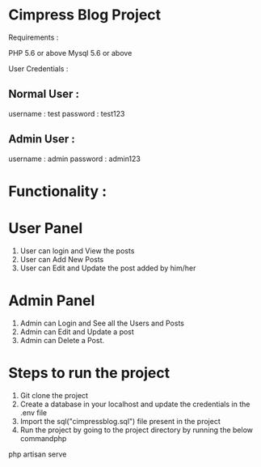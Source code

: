 Cimpress Blog Project
======================

Requirements : 

PHP 5.6 or above
Mysql 5.6 or above




User Credentials : 

Normal User : 
-------------

username : test
password : test123



Admin User : 
-------------

username : admin
password : admin123


Functionality : 
=================

User Panel 
===========

1) User can login and View the posts
2) User can Add New Posts
3) User can Edit and Update the post added by him/her

Admin Panel 
===========
1) Admin can Login and See all the Users and Posts
2) Admin can Edit and Update a post
3) Admin can Delete a Post.


Steps to run the project
=========================

1) Git clone the project
2) Create a database in your localhost and update the credentials in the .env file
3) Import the sql("cimpressblog.sql") file present in the project
3) Run the project by going to the project directory by running the below commandphp
 
 php artisan serve
